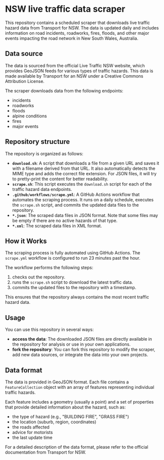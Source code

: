 # NSW live traffic data scraper

This repository contains a scheduled scraper that downloads live traffic hazard data from Transport for NSW. The data is updated daily and includes information on road incidents, roadworks, fires, floods, and other major events impacting the road network in New South Wales, Australia.

## Data source

The data is sourced from the official Live Traffic NSW website, which provides GeoJSON feeds for various types of traffic hazards. This data is made available by Transport for an NSW under a Creative Commons Attribution License.

The scraper downloads data from the following endpoints:
- incidents
- roadworks
- floods
- alpine conditions
- fires
- major events

## Repository structure

The repository is organized as follows:

- **`download.sh`**: A script that downloads a file from a given URL and saves it with a filename derived from that URL. It also automatically detects the MIME type and adds the correct file extension. For JSON files, it will try to pretty-print the content for better readability.
- **`scrape.sh`**: This script executes the `download.sh` script for each of the traffic hazard data endpoints.
- **`.github/workflows/scrape.yml`**: A GitHub Actions workflow that automates the scraping process. It runs on a daily schedule, executes the `scrape.sh` script, and commits the updated data files to the repository.
- **`*.json`**: The scraped data files in JSON format. Note that some files may be empty if there are no active hazards of that type.
- **`*.xml`**: The scraped data files in XML format.

## How it Works

The scraping process is fully automated using GitHub Actions. The `scrape.yml` workflow is configured to run 23 minutes past the hour.

The workflow performs the following steps:
1. checks out the repository.
2. runs the `scrape.sh` script to download the latest traffic data.
3. commits the updated files to the repository with a timestamp.

This ensures that the repository always contains the most recent traffic hazard data.

## Usage

You can use this repository in several ways:
- **access the data**: The downloaded JSON files are directly available in the repository for analysis or use in your own applications.
- **fork the repository**: You can fork this repository to modify the scraper, add new data sources, or integrate the data into your own projects.

## Data format

The data is provided in GeoJSON format. Each file contains a `FeatureCollection` object with an array of features representing individual traffic hazards.

Each feature includes a geometry (usually a point) and a set of properties that provide detailed information about the hazard, such as:
- the type of hazard (e.g., "BUILDING FIRE", "GRASS FIRE")
- the location (suburb, region, coordinates)
- the roads affected
- advice for motorists
- the last update time

For a detailed description of the data format, please refer to the official documentation from Transport for NSW.

